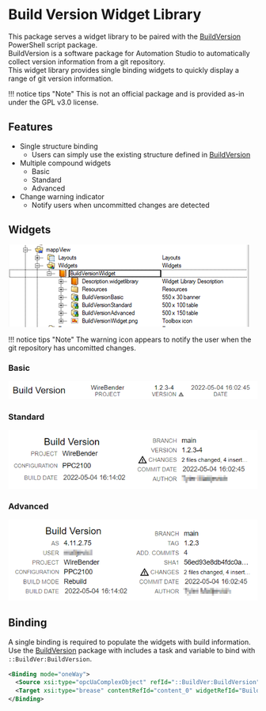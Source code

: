 # Build Version Widget Library

This package serves a widget library to be paired with the [BuildVersion](../BuildVersionTask/index.md) PowerShell script package.  
BuildVersion is a software package for Automation Studio to automatically collect version information from a git repository.  
This widget library provides single binding widgets to quickly display a range of git version information.  

!!! notice tips "Note"
	This is not an official package and is provided as-in under the GPL v3.0 license.

## Features

- Single structure binding
	- Users can simply use the existing structure defined in [BuildVersion](../BuildVersionTask/index.md)
- Multiple compound widgets
	- Basic
	- Standard
	- Advanced
- Change warning indicator
	- Notify users when uncommitted changes are detected

## Widgets

![Widget Library](../images/BuildVersionWidgetLibrary.png)

!!! notice tips "Note"
	The warning icon appears to notify the user when the git repository has uncomitted changes.

### Basic

![Basic 2022-05-04_16 16 18](../images/Basic%20BuildVersion%20Widget.png)

### Standard

![Standard 2022-05-04_16 17 12](../images/Standard%20BuildVersion%20Widget.png)

### Advanced

![Advanced 2022-05-04_16 17 47](../images/Advanced%20BuildVersion%20Widget.png)

## Binding

A single binding is required to populate the widgets with build information.  
Use the [BuildVersion](../BuildVersionTask/index.md) package with includes a task and variable to bind with `::BuildVer:BuildVersion`.

```xml
<Binding mode="oneWay">
  <Source xsi:type="opcUaComplexObject" refId="::BuildVer:BuildVersion" />
  <Target xsi:type="brease" contentRefId="content_0" widgetRefId="BuildVersionStandard1" attribute="value" />
</Binding>
```
